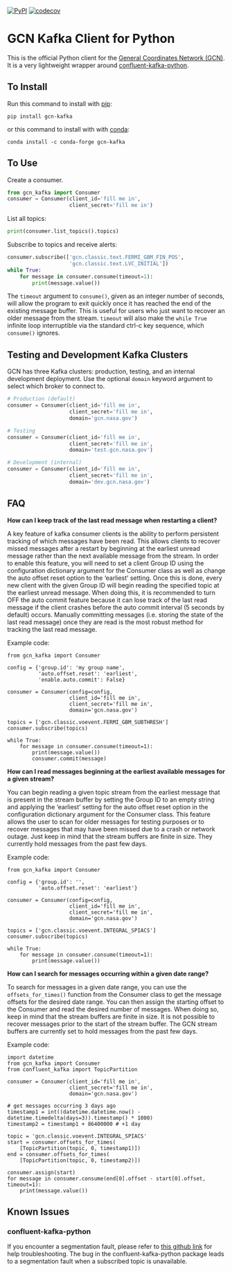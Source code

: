 [![PyPI](https://img.shields.io/pypi/v/gcn-kafka)](https://pypi.org/project/gcn-kafka/)
[![codecov](https://codecov.io/gh/nasa-gcn/gcn-kafka-python/branch/main/graph/badge.svg?token=KSFUD0LETW)](https://codecov.io/gh/nasa-gcn/gcn-kafka-python)

# GCN Kafka Client for Python

This is the official Python client for the [General Coordinates Network (GCN)](https://gcn.nasa.gov). It is a very lightweight wrapper around [confluent-kafka-python](https://docs.confluent.io/platform/current/clients/confluent-kafka-python/html/index.html).

## To Install

Run this command to install with [pip](https://pip.pypa.io/):

```
pip install gcn-kafka
```

or this command to install with with [conda](https://docs.conda.io/):

```
conda install -c conda-forge gcn-kafka
```

## To Use

Create a consumer.

```python
from gcn_kafka import Consumer
consumer = Consumer(client_id='fill me in',
                    client_secret='fill me in')
```

List all topics:

```python
print(consumer.list_topics().topics)
```

Subscribe to topics and receive alerts:

```python
consumer.subscribe(['gcn.classic.text.FERMI_GBM_FIN_POS',
                    'gcn.classic.text.LVC_INITIAL'])
while True:
    for message in consumer.consume(timeout=1):
        print(message.value())
```

The `timeout` argument to `consume()`, given as an integer number of seconds,
will allow the program to exit quickly once it has reached the end of the
existing message buffer. This is useful for users who just want to recover an
older message from the stream. `timeout` will also make the `while True`
infinite loop interruptible via the standard ctrl-c key sequence, which
`consume()` ignores.

## Testing and Development Kafka Clusters

GCN has three Kafka clusters: production, testing, and an internal development deployment. Use the optional `domain` keyword argument to select which broker to connect to.

```python
# Production (default)
consumer = Consumer(client_id='fill me in',
                    client_secret='fill me in',
                    domain='gcn.nasa.gov')

# Testing
consumer = Consumer(client_id='fill me in',
                    client_secret='fill me in',
                    domain='test.gcn.nasa.gov')

# Development (internal)
consumer = Consumer(client_id='fill me in',
                    client_secret='fill me in',
                    domain='dev.gcn.nasa.gov')
```

## FAQ

**How can I keep track of the last read message when restarting a client?**

A key feature of kafka consumer clients is the ability to perform persistent tracking of which messages have been read. This allows clients to recover missed messages after a   restart by beginning at the earliest unread message rather than the next available message from the stream. In order to enable this feature, you will need to set a client Group ID using the configuration dictionary argument for the Consumer class as well as change the auto offset reset option to the ‘earliest’ setting. Once this is done, every new client with the given Group ID will begin reading the specified topic at the earliest unread message. When doing this, it is recommended to turn OFF the auto commit feature because it can lose track of the last read message if the client crashes before the auto commit interval (5 seconds by default) occurs. Manually committing messages (i.e. storing the state of the last read message) once they are read is the most robust method for tracking the last read message.

Example code: 
```python3
from gcn_kafka import Consumer

config = {'group.id': 'my group name',
          'auto.offset.reset': 'earliest',
          'enable.auto.commit': False}

consumer = Consumer(config=config,
                    client_id='fill me in',
                    client_secret='fill me in',
                    domain='gcn.nasa.gov')

topics = ['gcn.classic.voevent.FERMI_GBM_SUBTHRESH']
consumer.subscribe(topics)

while True:
    for message in consumer.consume(timeout=1):
        print(message.value())
        consumer.commit(message)
```

**How can I read messages beginning at the earliest available messages for a given stream?**

You can begin reading a given topic stream from the earliest message that is present in the stream buffer by setting the Group ID to an empty string and applying the ‘earliest’ setting for the auto offset reset option in the configuration dictionary argument for the Consumer class. This feature allows the user to scan for older messages for testing purposes or to recover messages that may have been missed due to a crash or network outage. Just keep in mind that the stream buffers are finite in size. They currently hold messages from the past few days.

Example code:
```python3
from gcn_kafka import Consumer

config = {'group.id': '',
          'auto.offset.reset': 'earliest'}

consumer = Consumer(config=config,
                    client_id='fill me in',
                    client_secret='fill me in',
                    domain='gcn.nasa.gov')

topics = ['gcn.classic.voevent.INTEGRAL_SPIACS']
consumer.subscribe(topics)

while True:
    for message in consumer.consume(timeout=1):
        print(message.value())
```

**How can I search for messages occurring within a given date range?**

To search for messages in a given date range, you can use the `offsets_for_times()` function from the Consumer class to get the message offsets for the desired date range. You can then assign the starting offset to the Consumer and read the desired number of messages. When doing so, keep in mind that the stream buffers are finite in size. It is not possible to recover messages prior to the start of the stream buffer. The GCN stream buffers are currently set to hold messages from the past few days.

Example code:
```python3
import datetime
from gcn_kafka import Consumer
from confluent_kafka import TopicPartition

consumer = Consumer(client_id='fill me in',
                    client_secret='fill me in',
                    domain='gcn.nasa.gov')

# get messages occurring 3 days ago
timestamp1 = int((datetime.datetime.now() - datetime.timedelta(days=3)).timestamp() * 1000)
timestamp2 = timestamp1 + 86400000 # +1 day

topic = 'gcn.classic.voevent.INTEGRAL_SPIACS'
start = consumer.offsets_for_times(
    [TopicPartition(topic, 0, timestamp1)])
end = consumer.offsets_for_times(
    [TopicPartition(topic, 0, timestamp2)])

consumer.assign(start)
for message in consumer.consume(end[0].offset - start[0].offset, timeout=1):
    print(message.value())
```

## Known Issues

### confluent-kafka-python

If you encounter a segmentation fault, please refer to [this github link](https://github.com/confluentinc/confluent-kafka-python/issues/1547) for help troubleshooting. The bug in the confluent-kafka-python package leads to a segmentation fault when a subscribed topic is unavailable.

